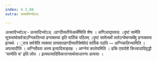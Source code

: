 ```yaml
---
index: 4.1.86
sutra: उत्सादिभ्योऽञ्

---
```

_उत्सादिभ्योऽञ्_ - उत्सादिभ्योऽञ् ।प्राग्दीव्यतीयेआर्थेष्वि॑ति शेषः । अणिञाद्यपवादः ।दृष्टं सामे॑ति सूत्रभाष्येसर्वत्राऽग्निकलिभ्यां ढग्वक्तव्यः॑ इति वार्तिकं पठितम् ।दृष्टं सामे॑त्यर्थे ततोऽन्येष्वप्यर्थेषु ढग्वक्तव्य इत्यर्थः । ॒तत्र सर्वत्रे॑ति त्यक्त्वा लाघवात्प्राग्दीव्यतीयेष्वेवेदं वार्तिकं पठति — अग्निकलिभ्यामिति । अपत्यादीति । अग्निर्देवता अस्य इत्यादिसङ्ग्रहः । आग्नेयं कालेयमिति । ढकि एयादेशे कित्त्वादादिवृद्धौ 'यस्येति च' इति लोपः । इत्यपत्यादिविकारान्तार्थसाधारणाः प्रत्ययाः ।